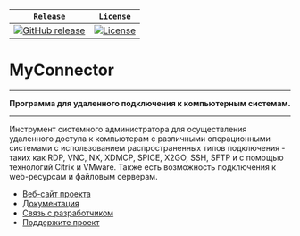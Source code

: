 | **`Release`** | **`License`** |
|-------------------|---------------|
|[![GitHub release](https://img.shields.io/badge/Release-v2.1-blue.svg)](http://get.myconnector.ru) | [![License](https://img.shields.io/badge/License-GPLv2-blue.svg)](http://git.myconnector.ru/blob/master/LICENSE) |
# MyConnector
_ _ _ _ _ _ _ _ _ _ _ _ _ _ _ _ _ _ _ _ _ _ _ _ _ _ _ _ _ _ _ _ _ _ _ _
**Программа для удаленного подключения к компьютерным системам.**
_ _ _ _ _ _ _ _ _ _ _ _ _ _ _ _ _ _ _ _ _ _ _ _ _ _ _ _ _ _ _ _ _ _ _ _
Инструмент системного администратора для осуществления удаленного доступа к компьютерам с различными операционными системами с использованием распространенных типов подключения - таких как RDP, VNC, NX, XDMCP, SPICE, X2GO, SSH, SFTP и с помощью технологий Citrix и VMware. Также есть возможность подключения к web-ресурсам и файловым серверам.

* [Веб-сайт проекта](http://myconnector.ru)
* [Документация](http://docs.myconnector.ru)
* [Связь с разработчиком](mailto:ek@myconnector.ru)
* [Поддержите проект](http://myconnector.ru/donate)
